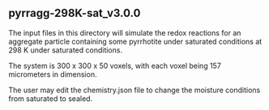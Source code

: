 ## pyrragg-298K-sat_v3.0.0

The input files in this directory will simulate the redox reactions for an
aggregate particle containing some pyrrhotite under saturated conditions at
298 K under saturated conditions.

The system is 300 x 300 x 50 voxels, with each voxel being 157 micrometers in
dimension.

The user may edit the chemistry.json file to change the moisture conditions from saturated
to sealed.
